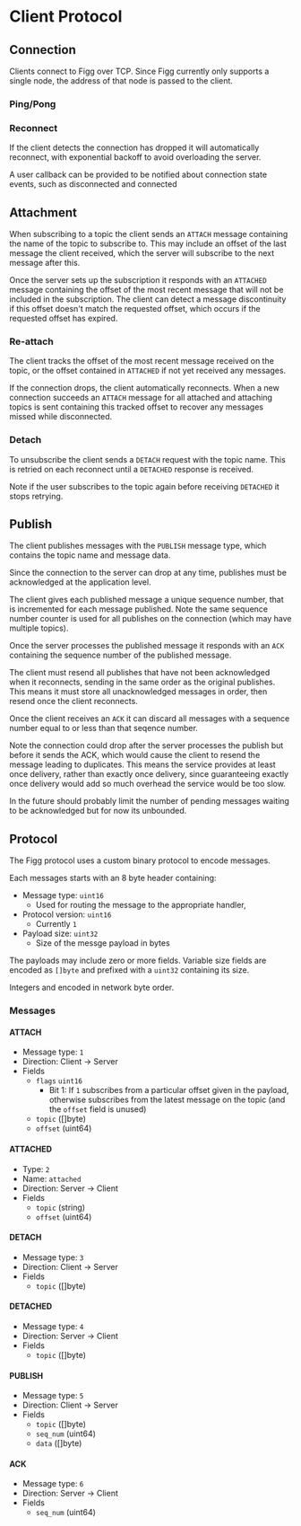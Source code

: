 # Client Protocol

## Connection
Clients connect to Figg over TCP. Since Figg currently only supports a single
node, the address of that node is passed to the client.

### Ping/Pong

### Reconnect
If the client detects the connection has dropped it will automatically
reconnect, with exponential backoff to avoid overloading the server.

A user callback can be provided to be notified about connection state events,
such as disconnected and connected

## Attachment
When subscribing to a topic the client sends an `ATTACH` message containing
the name of the topic to subscribe to. This may include an offset of the last
message the client received, which the server will subscribe to the next message
after this.

Once the server sets up the subscription it responds with an `ATTACHED` message
containing the offset of the most recent message that will not be included in
the subscription. The client can detect a message discontinuity if this offset
doesn't match the requested offset, which occurs if the requested offset has
expired.

### Re-attach
The client tracks the offset of the most recent message received on the topic,
or the offset contained in `ATTACHED` if not yet received any messages.

If the connection drops, the client automatically reconnects. When a new
connection succeeds an `ATTACH` message for all attached and attaching topics
is sent containing this tracked offset to recover any messages missed while
disconnected.

### Detach
To unsubscribe the client sends a `DETACH` request with the topic name. This
is retried on each reconnect until a `DETACHED` response is received.

Note if the user subscribes to the topic again before receiving `DETACHED` it
stops retrying.

## Publish
The client publishes messages with the `PUBLISH` message type, which contains
the topic name and message data.

Since the connection to the server can drop at any time, publishes must be
acknowledged at the application level.

The client gives each published message a unique sequence number, that is
incremented for each message published. Note the same sequence number counter
is used for all publishes on the connection (which may have multiple topics).

Once the server processes the published message it responds with an `ACK`
containing the sequence number of the published message.

The client must resend all publishes that have not been acknowledged when it
reconnects, sending in the same order as the original publishes. This means
it must store all unacknowledged messages in order, then resend once the
client reconnects.

Once the client receives an `ACK` it can discard all messages with a sequence
number equal to or less than that seqence number.

Note the connection could drop after the server processes the publish but before
it sends the ACK, which would cause the client to resend the message leading
to duplicates. This means the service provides at least once delivery, rather
than exactly once delivery, since guaranteeing exactly once delivery would add
so much overhead the service would be too slow.

In the future should probably limit the number of pending messages waiting to
be acknowledged but for now its unbounded.

## Protocol
The Figg protocol uses a custom binary protocol to encode messages.

Each messages starts with an 8 byte header containing:
* Message type: `uint16`
  * Used for routing the message to the appropriate handler,
* Protocol version: `uint16`
  * Currently `1`
* Payload size: `uint32`
  * Size of the messge payload in bytes

The payloads may include zero or more fields. Variable size fields are encoded
as `[]byte` and prefixed with a `uint32` containing its size.

Integers and encoded in network byte order.

### Messages
#### ATTACH
* Message type: `1`
* Direction: Client -> Server
* Fields
  * `flags` `uint16`
    * Bit 1: If `1` subscribes from a particular offset given in the payload,
otherwise subscribes from the latest message on the topic (and the `offset`
field is unused)
  * `topic` ([]byte)
  * `offset` (uint64)

#### ATTACHED
* Type: `2`
* Name: `attached`
* Direction: Server -> Client
* Fields
  * `topic` (string)
  * `offset` (uint64)

#### DETACH
* Message type: `3`
* Direction: Client -> Server
* Fields
  * `topic` ([]byte)

#### DETACHED
* Message type: `4`
* Direction: Server -> Client
* Fields
  * `topic` ([]byte)

#### PUBLISH
* Message type: `5`
* Direction: Client -> Server
* Fields
  * `topic` ([]byte)
  * `seq_num` (uint64)
  * `data` ([]byte)

#### ACK
* Message type: `6`
* Direction: Server -> Client
* Fields
  * `seq_num` (uint64)
